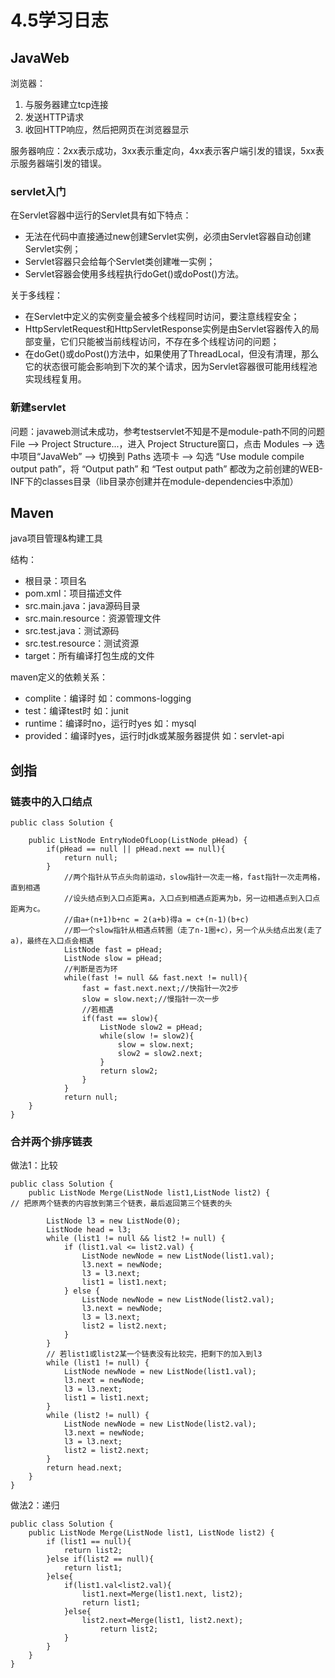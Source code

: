 # 4.5学习日志
## JavaWeb

浏览器：

1. 与服务器建立tcp连接
2. 发送HTTP请求
3. 收回HTTP响应，然后把网页在浏览器显示

服务器响应：2xx表示成功，3xx表示重定向，4xx表示客户端引发的错误，5xx表示服务器端引发的错误。

### servlet入门

在Servlet容器中运行的Servlet具有如下特点：

* 无法在代码中直接通过new创建Servlet实例，必须由Servlet容器自动创建Servlet实例；
* Servlet容器只会给每个Servlet类创建唯一实例；
* Servlet容器会使用多线程执行doGet()或doPost()方法。

关于多线程：

* 在Servlet中定义的实例变量会被多个线程同时访问，要注意线程安全；
* HttpServletRequest和HttpServletResponse实例是由Servlet容器传入的局部变量，它们只能被当前线程访问，不存在多个线程访问的问题；
* 在doGet()或doPost()方法中，如果使用了ThreadLocal，但没有清理，那么它的状态很可能会影响到下次的某个请求，因为Servlet容器很可能用线程池实现线程复用。

### 新建servlet
问题：javaweb测试未成功，参考testservlet不知是不是module-path不同的问题
File --> Project Structure...，进入 Project Structure窗口，点击 Modules --> 选中项目“JavaWeb” --> 切换到 Paths 选项卡 --> 勾选 “Use module compile output path”，将 “Output path” 和 “Test output path” 都改为之前创建的WEB-INF下的classes目录（lib目录亦创建并在module-dependencies中添加）




## Maven
 java项目管理&构建工具

结构：

* 根目录：项目名
* pom.xml：项目描述文件
* src.main.java：java源码目录
* src.main.resource：资源管理文件
* src.test.java：测试源码
* src.test.resource：测试资源
* target：所有编译打包生成的文件

maven定义的依赖关系：

* complite：编译时 如：commons-logging
* test：编译test时 如：junit
* runtime：编译时no，运行时yes 如：mysql
* provided：编译时yes，运行时jdk或某服务器提供 如：servlet-api


## 剑指
### 链表中的入口结点
```
public class Solution {

    public ListNode EntryNodeOfLoop(ListNode pHead) {
        if(pHead == null || pHead.next == null){
            return null;
        }
            //两个指针从节点头向前运动，slow指针一次走一格，fast指针一次走两格，直到相遇
            //设头结点到入口点距离a，入口点到相遇点距离为b，另一边相遇点到入口点距离为c。
            //由a+(n+1)b+nc = 2(a+b)得a = c+(n-1)(b+c)
            //即一个slow指针从相遇点转圈（走了n-1圈+c），另一个从头结点出发(走了a)，最终在入口点会相遇
            ListNode fast = pHead;
            ListNode slow = pHead;
            //判断是否为环
            while(fast != null && fast.next != null){
                fast = fast.next.next;//快指针一次2步
                slow = slow.next;//慢指针一次一步
                //若相遇
                if(fast == slow){
                    ListNode slow2 = pHead;
                    while(slow != slow2){
                        slow = slow.next;
                        slow2 = slow2.next;
                    }
                    return slow2;
                }
            }
            return null;
    }
}
```

### 合并两个排序链表
做法1：比较

```
public class Solution {
    public ListNode Merge(ListNode list1,ListNode list2) {
// 把原两个链表的内容放到第三个链表，最后返回第三个链表的头
   
        ListNode l3 = new ListNode(0);
        ListNode head = l3;
        while (list1 != null && list2 != null) {
            if (list1.val <= list2.val) {
                ListNode newNode = new ListNode(list1.val);
                l3.next = newNode;
                l3 = l3.next;
                list1 = list1.next;
            } else {
                ListNode newNode = new ListNode(list2.val);
                l3.next = newNode;
                l3 = l3.next;
                list2 = list2.next;
            }
        }
        // 若list1或list2某一个链表没有比较完，把剩下的加入到l3
        while (list1 != null) {
            ListNode newNode = new ListNode(list1.val);
            l3.next = newNode;
            l3 = l3.next;
            list1 = list1.next;
        }
        while (list2 != null) {
            ListNode newNode = new ListNode(list2.val);
            l3.next = newNode;
            l3 = l3.next;
            list2 = list2.next;
        }
        return head.next;
    }
}
```

做法2：递归

```
public class Solution {
    public ListNode Merge(ListNode list1, ListNode list2) {
        if (list1 == null){
            return list2;
        }else if(list2 == null){
            return list1;
        }else{
            if(list1.val<list2.val){
                list1.next=Merge(list1.next, list2);
                return list1;
            }else{
                list2.next=Merge(list1, list2.next);
                    return list2;
            }
        }
    }
}